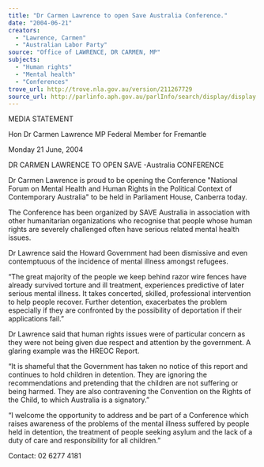 ```yaml
---
title: "Dr Carmen Lawrence to open Save Australia Conference."
date: "2004-06-21"
creators:
  - "Lawrence, Carmen"
  - "Australian Labor Party"
source: "Office of LAWRENCE, DR CARMEN, MP"
subjects:
  - "Human rights"
  - "Mental health"
  - "Conferences"
trove_url: http://trove.nla.gov.au/version/211267729
source_url: http://parlinfo.aph.gov.au/parlInfo/search/display/display.w3p;query=Id%3A%22media/pressrel/OUVC6%22
---
```


 

 MEDIA STATEMENT   

 Hon Dr Carmen Lawrence MP  Federal Member for Fremantle   

 Monday 21 June, 2004 

 

 DR CARMEN LAWRENCE TO OPEN   SAVE -Australia CONFERENCE   

 Dr Carmen Lawrence is proud to be opening the Conference "National Forum on  Mental Health and Human Rights in the Political Context of Contemporary  Australia" to be held in Parliament House, Canberra today. 

 The Conference has been organized by SAVE Australia in association with other  humanitarian organizations who recognise that people whose human rights are  severely challenged often have serious related mental health issues.    

 Dr Lawrence said the Howard Government had been dismissive and even  contemptuous of the incidence of mental illness amongst refugees.     

 “The great majority of the people we keep behind razor wire fences have already  survived torture and ill treatment, experiences predictive of later serious mental  illness. It takes concerted, skilled, professional intervention to help people  recover. Further detention, exacerbates the problem especially if they are  confronted by the possibility of deportation if their applications fail.”     

 Dr Lawrence said that human rights issues were of particular concern as they  were not being given due respect and attention by the government.  A glaring  example was the HREOC Report. 

 

  “It is shameful that the Government has taken no notice of this report and  continues to hold children in detention.  They are ignoring the recommendations  and pretending that the children are not suffering or being harmed.  They are  also contravening the Convention on the Rights of the Child, to which Australia is  a signatory.”    

 “I welcome the opportunity to address and be part of a Conference which raises  awareness of the problems of the mental illness suffered by people held in  detention, the treatment of people seeking asylum and the lack of a duty of care  and responsibility for all children.”   

 

 

 

 

 

 

 Contact:  02 6277 4181  

 

 

